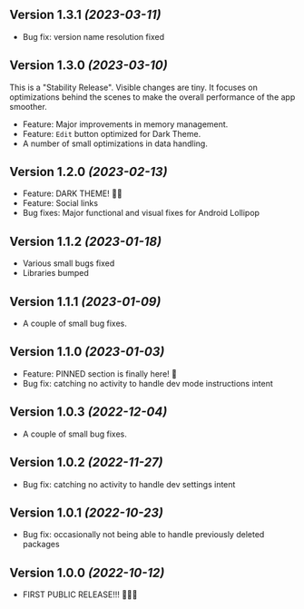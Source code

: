 Version 1.3.1 *(2023-03-11)*
-----------------------------------

* Bug fix: version name resolution fixed

Version 1.3.0 *(2023-03-10)*
-----------------------------------

This is a "Stability Release".
Visible changes are tiny. It focuses on optimizations behind the scenes to make the overall performance of the app smoother.

* Feature: Major improvements in memory management.
* Feature: `Edit` button optimized for Dark Theme.
* A number of small optimizations in data handling.

Version 1.2.0 *(2023-02-13)*
-----------------------------------

* Feature: DARK THEME! 🌚🌝
* Feature: Social links
* Bug fixes: Major functional and visual fixes for Android Lollipop

Version 1.1.2 *(2023-01-18)*
-----------------------------------

* Various small bugs fixed
* Libraries bumped

Version 1.1.1 *(2023-01-09)*
-----------------------------------

* A couple of small bug fixes.

Version 1.1.0 *(2023-01-03)*
-----------------------------------

* Feature: PINNED section is finally here! 🕺
* Bug fix: catching no activity to handle dev mode instructions intent

Version 1.0.3 *(2022-12-04)*
-----------------------------------

* A couple of small bug fixes.

Version 1.0.2 *(2022-11-27)*
-----------------------------------

* Bug fix: catching no activity to handle dev settings intent

Version 1.0.1 *(2022-10-23)*
-----------------------------------

* Bug fix: occasionally not being able to handle previously deleted packages

Version 1.0.0 *(2022-10-12)*
-----------------------------------

* FIRST PUBLIC RELEASE!!! 🎉🎉🎉
